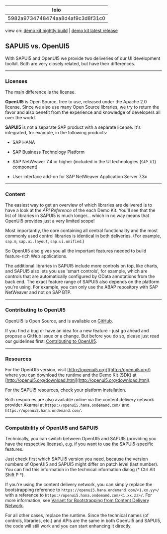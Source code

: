 <!-- loio5982a9734748474aa8d4af9c3d8f31c0 -->

| loio |
| -----|
| 5982a9734748474aa8d4af9c3d8f31c0 |

<div id="loio">

view on: [demo kit nightly build](https://openui5nightly.hana.ondemand.com/#/topic/5982a9734748474aa8d4af9c3d8f31c0) | [demo kit latest release](https://openui5.hana.ondemand.com/#/topic/5982a9734748474aa8d4af9c3d8f31c0)</div>

## SAPUI5 vs. OpenUI5

With SAPUI5 and OpenUI5 we provide two deliveries of our UI development toolkit. Both are very closely related, but have their differences.

***

### Licenses

The main difference is the license.

**OpenUI5** is Open Source, free to use, released under the Apache 2.0 license. Since we also use many Open Source libraries, we try to return the favor and also benefit from the experience and knowledge of developers all over the world.

**SAPUI5** is not a separate SAP product with a separate license. It's integrated, for example, in the following products:

-   SAP HANA

-   SAP Business Technology Platform

-    SAP NetWeaver 7.4 or higher \(included in the UI technologies \(`SAP_UI`\) component\)

-   User interface add-on for SAP NetWeaver Application Server 7.3x


***

### Content

The easiest way to get an overview of which libraries are delivered is to have a look at the *API Reference* of the each Demo Kit. You'll see that the list of libraries in SAPUI5 is much longer... which in no way means that OpenUI5 provides just a very limited scope!

Most importantly, the core containing all central functionality and the most commonly used control libraries is identical in both deliveries. \(For example, `sap.m`, `sap.ui.layout`, `sap.ui.unified`.\)

So OpenUI5 also gives you all the important features needed to build feature-rich Web applications.

The additional libraries in SAPUI5 include more controls on top, like charts, and SAPUI5 also lets you use 'smart controls', for example, which are controls that are automatically configured by OData annotations from the back end. The exact feature range of SAPUI5 also depends on the platform you're using. For example, you can only use the ABAP repository with SAP NetWeaver and not on SAP BTP.

***

### Contributing to OpenUI5

OpenUI5 is Open Source, and is available on [GitHub](https://github.com/SAP/openui5/).

If you find a bug or have an idea for a new feature - just go ahead and propose a GitHub issue or a change. But before you do so, please just read our guidelines first: [Contributing to OpenUI5]().

***

### Resources

For the OpenUI5 version, visit [http://openui5.org/](http://openui5.org/) where you can download the runtime and the Demo Kit \(SDK\) at [http://openui5.org/download.html](http://openui5.org/download.html).

For the SAPUI5 resources, check your platform installation.

Both resources are also available online via the content delivery network provider Akamai at `https://openui5.hana.ondemand.com/` and `https://openui5.hana.ondemand.com/`.

***

### Compatibility of OpenUI5 and SAPUI5

Technically, you can switch between OpenUI5 and SAPUI5 \(providing you have the respective license\), e.g. if you want to use the SAPUI5-specific features.

Just check first which SAPUI5 version you need, because the version numbers of OpenUI5 and SAPUI5 might differ on patch level \(last number\). You can find this information in the technical information dialog \(* Ctrl Alt Shift P *\).

If you're using the content delivery network, you can simply replace the bootstrapping reference to `https://openui5.hana.ondemand.com/<1.xx.yy>/` with a reference to `https://openui5.hana.ondemand.com/<1.xx.zz>/`. For more information, see [Variant for Bootstrapping from Content Delivery Network](Variant_for_Bootstrapping_from_Content_Delivery_Network_2d3eb2f.md).

For all other cases, replace the runtime. Since the technical names \(of controls, libraries, etc.\) and APIs are the same in both OpenUI5 and SAPUI5, the code will still work and you can start enhancing it directly.

